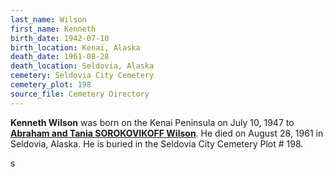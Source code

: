 ```yaml
---
last_name: Wilson
first_name: Kenneth
birth_date: 1942-07-10
birth_location: Kenai, Alaska
death_date: 1961-08-28
death_location: Seldovia, Alaska
cemetery: Seldovia City Cemetery
cemetery_plot: 198
source_file: Cemetery Directory
---
```

**Kenneth Wilson** was born on the Kenai Peninsula on July 10, 1947 to [**Abraham and Tania SOROKOVIKOFF Wilson**](../_families/Wilson_Family.md).  He died on August 28, 1961 in Seldovia, Alaska.  He is buried in the Seldovia City Cemetery Plot # 198.

s
